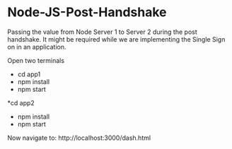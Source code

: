 # Node-JS-Post-Handshake

Passing the value from Node Server 1 to Server 2 during the post handshake. It might be required while we are implementing the Single Sign on in an application.


Open two terminals

* cd app1
* npm install
* npm start


*cd app2
* npm install
* npm start

Now navigate to: http://localhost:3000/dash.html
